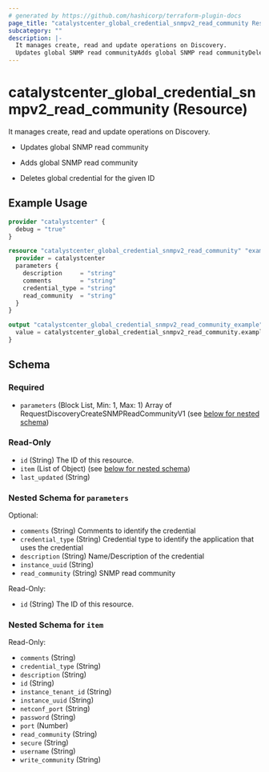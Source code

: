 ```yaml
---
# generated by https://github.com/hashicorp/terraform-plugin-docs
page_title: "catalystcenter_global_credential_snmpv2_read_community Resource - terraform-provider-catalystcenter"
subcategory: ""
description: |-
  It manages create, read and update operations on Discovery.
  Updates global SNMP read communityAdds global SNMP read communityDeletes global credential for the given ID
---
```


# catalystcenter_global_credential_snmpv2_read_community (Resource)

It manages create, read and update operations on Discovery.

- Updates global SNMP read community

- Adds global SNMP read community

- Deletes global credential for the given ID

## Example Usage

```terraform
provider "catalystcenter" {
  debug = "true"
}

resource "catalystcenter_global_credential_snmpv2_read_community" "example" {
  provider = catalystcenter
  parameters {
    description     = "string"
    comments        = "string"
    credential_type = "string"
    read_community  = "string"
  }
}

output "catalystcenter_global_credential_snmpv2_read_community_example" {
  value = catalystcenter_global_credential_snmpv2_read_community.example
}
```

<!-- schema generated by tfplugindocs -->
## Schema

### Required

- `parameters` (Block List, Min: 1, Max: 1) Array of RequestDiscoveryCreateSNMPReadCommunityV1 (see [below for nested schema](#nestedblock--parameters))

### Read-Only

- `id` (String) The ID of this resource.
- `item` (List of Object) (see [below for nested schema](#nestedatt--item))
- `last_updated` (String)

<a id="nestedblock--parameters"></a>
### Nested Schema for `parameters`

Optional:

- `comments` (String) Comments to identify the credential
- `credential_type` (String) Credential type to identify the application that uses the credential
- `description` (String) Name/Description of the credential
- `instance_uuid` (String)
- `read_community` (String) SNMP read community

Read-Only:

- `id` (String) The ID of this resource.


<a id="nestedatt--item"></a>
### Nested Schema for `item`

Read-Only:

- `comments` (String)
- `credential_type` (String)
- `description` (String)
- `id` (String)
- `instance_tenant_id` (String)
- `instance_uuid` (String)
- `netconf_port` (String)
- `password` (String)
- `port` (Number)
- `read_community` (String)
- `secure` (String)
- `username` (String)
- `write_community` (String)
